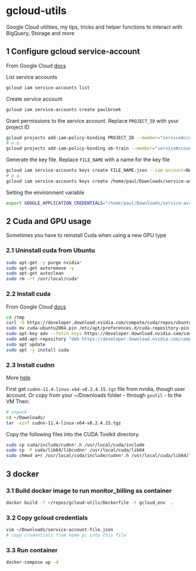 # gcloud-utils
Google Cloud utilities, my tips, tricks and helper functions to interact with BigQuery, Storage and more

## 1 Configure gcloud service-account

From Google Cloud [docs](https://cloud.google.com/docs/authentication/getting-started#command-line)

List service accounts  
```bash
gcloud iam service-accounts list
```

Create service account
```bash
gcloud iam service-accounts create paulbroek
```

Grant permissions to the service account. Replace `PROJECT_ID` with your project ID  
```bash
gcloud projects add-iam-policy-binding PROJECT_ID --member="serviceAccount:NAME@PROJECT_ID.iam.gserviceaccount.com" --role="roles/owner"
# e.g.
gcloud projects add-iam-policy-binding ob-train --member="serviceAccount:paulbroek@ob-train.iam.gserviceaccount.com" --role="roles/owner"
```

Generate the key file. Replace `FILE_NAME` with a name for the key file
```bash
gcloud iam service-accounts keys create FILE_NAME.json --iam-account=NAME@PROJECT_ID.iam.gserviceaccount.com
# e.g.
gcloud iam service-accounts keys create /home/paul/Downloads/service-account-file.json --iam-account=paulbroek@ob-train.iam.gserviceaccount.com
```

Setting the environment variable
```bash
export GOOGLE_APPLICATION_CREDENTIALS="/home/paul/Downloads/service-account-file.json"
```

## 2 Cuda and GPU usage

Sometimes you have to reinstall Cuda when using a new GPU type


### 2.1 Uninstall cuda from Ubuntu 

```bash
sudo apt-get -y purge nvidia*
sudo apt-get autoremove -y
sudo apt-get autoclean
sudo rm -rf /usr/local/cuda*
```

### 2.2 Install cuda

From Google Cloud [docs](https://cloud.google.com/compute/docs/gpus/install-drivers-gpu#ubuntu-driver-steps)

```bash
cd /tmp
curl -O https://developer.download.nvidia.com/compute/cuda/repos/ubuntu2004/x86_64/cuda-ubuntu2004.pin
sudo mv cuda-ubuntu2004.pin /etc/apt/preferences.d/cuda-repository-pin-600
sudo apt-key adv --fetch-keys https://developer.download.nvidia.com/compute/cuda/repos/ubuntu2004/x86_64/7fa2af80.pub
sudo add-apt-repository "deb https://developer.download.nvidia.com/compute/cuda/repos/ubuntu2004/x86_64/ /"
sudo apt update
sudo apt -y install cuda
```

### 2.3 Install cudnn

More [help](https://jayden-chua.medium.com/quick-install-cuda-on-google-cloud-compute-6c85447f86a1)

First get `cudnn-11.4-linux-x64-v8.2.4.15.tgz` file from nvidia, though user account.
Or copy from your ~/Downloads folder - through `gsutil` - to the VM
Then:
```bash
# unpack
cd ~/Downloads/
tar -xzvf cudnn-11.4-linux-x64-v8.2.4.15.tgz
```
Copy the following files into the CUDA Toolkit directory.
```bash
sudo cp cuda/include/cudnn*.h /usr/local/cuda/include 
sudo cp -P cuda/lib64/libcudnn* /usr/local/cuda/lib64 
sudo chmod a+r /usr/local/cuda/include/cudnn*.h /usr/local/cuda/lib64/libcudnn*
```


## 3 docker

### 3.1 Build docker image to run monitor_billing as container

```bash
docker build -f ~/repos/gcloud-utils/Dockerfile -t gcloud_env  .
```

### 3.2 Copy gcloud credentials
```bash
vim ~/Downloads/service-account-file.json
# copy credentials from home pc into this file
```

### 3.3 Run container

```bash
docker-compose up -d
```